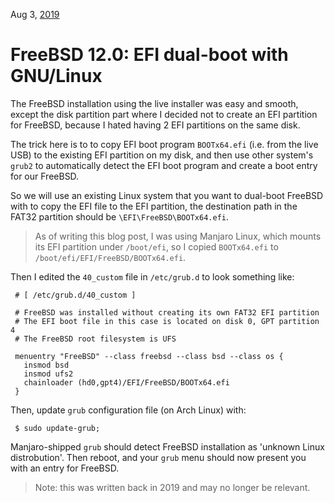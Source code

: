 Aug 3, [2019](/blog/2019/)
# FreeBSD 12.0: EFI dual-boot with GNU/Linux 

The FreeBSD installation using the live installer was easy and smooth, except the disk partition part where I decided not to create an EFI partition for FreeBSD, because I hated having 2 EFI partitions on the same disk.

The trick here is to to copy EFI boot program `BOOTx64.efi` (i.e. from the live USB) to the existing EFI partition on my disk, and then use other system's `grub2` to automatically detect the EFI boot program and create a boot entry for our FreeBSD.

So we will use an existing Linux system that you want to dual-boot FreeBSD with to copy the EFI file to the EFI partition, the destination path in the FAT32 partition should be `\EFI\FreeBSD\BOOTx64.efi`.

> As of writing this blog post, I was using Manjaro Linux, which mounts its EFI partition under `/boot/efi`, so I copied `BOOTx64.efi` to `/boot/efi/EFI/FreeBSD/BOOTx64.efi`.

Then I edited the `40_custom` file in `/etc/grub.d` to look something like:

     # [ /etc/grub.d/40_custom ]
     
	 # FreeBSD was installed without creating its own FAT32 EFI partition
	 # The EFI boot file in this case is located on disk 0, GPT partition 4
	 # The FreeBSD root filesystem is UFS

	 menuentry "FreeBSD" --class freebsd --class bsd --class os {
       insmod bsd
       insmod ufs2
       chainloader (hd0,gpt4)/EFI/FreeBSD/BOOTx64.efi
     }

Then, update `grub` configuration file (on Arch Linux) with:

     $ sudo update-grub;

Manjaro-shipped `grub` should detect FreeBSD installation as 'unknown Linux distrobution'. Then reboot, and your `grub` menu should now present you with an entry for FreeBSD.

> Note: this was written back in 2019 and may no longer be relevant.

